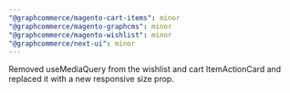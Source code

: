 ```yaml
---
"@graphcommerce/magento-cart-items": minor
"@graphcommerce/magento-graphcms": minor
"@graphcommerce/magento-wishlist": minor
"@graphcommerce/next-ui": minor
---
```


Removed useMediaQuery from the wishlist and cart ItemActionCard and replaced it with a new responsive size prop.
